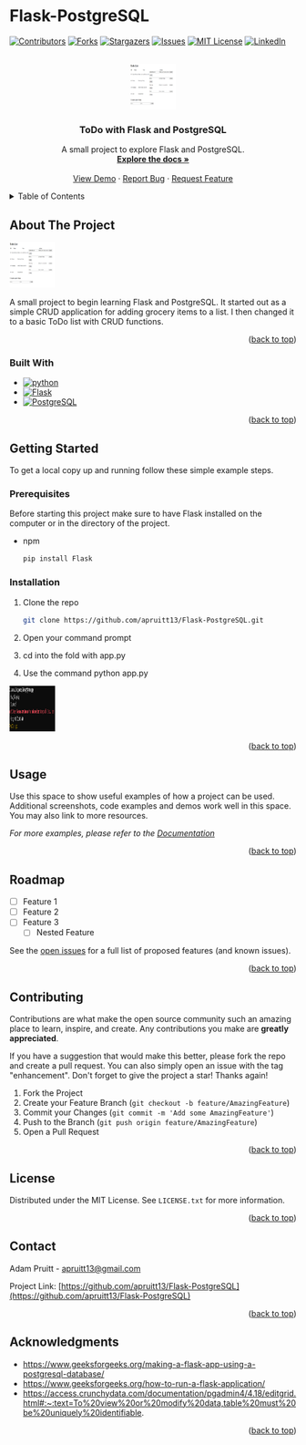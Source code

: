 # Flask-PostgreSQL
 
<!-- Improved compatibility of back to top link: See: https://github.com/othneildrew/Best-README-Template/pull/73 -->
<a name="readme-top"></a>
<!--
*** Thanks for checking out the Best-README-Template. If you have a suggestion
*** that would make this better, please fork the repo and create a pull request
*** or simply open an issue with the tag "enhancement".
*** Don't forget to give the project a star!
*** Thanks again! Now go create something AMAZING! :D
-->



<!-- PROJECT SHIELDS -->
<!--
*** I'm using markdown "reference style" links for readability.
*** Reference links are enclosed in brackets [ ] instead of parentheses ( ).
*** See the bottom of this document for the declaration of the reference variables
*** for contributors-url, forks-url, etc. This is an optional, concise syntax you may use.
*** https://www.markdownguide.org/basic-syntax/#reference-style-links
-->
[![Contributors][contributors-shield]][contributors-url]
[![Forks][forks-shield]][forks-url]
[![Stargazers][stars-shield]][stars-url]
[![Issues][issues-shield]][issues-url]
[![MIT License][license-shield]][license-url]
[![LinkedIn][linkedin-shield]][linkedin-url]



<!-- PROJECT LOGO -->
<br />
<div align="center">
  <a href="https://github.com/apruitt13/Flask-PostgreSQL">
    <img src="images/project.png" alt="Logo" width="80" height="80">
  </a>

<h3 align="center">ToDo with Flask and PostgreSQL</h3>

  <p align="center">
    A small project to explore Flask and PostgreSQL.
    <br />
    <a href="https://github.com/apruitt13/Flask-PostgreSQL"><strong>Explore the docs »</strong></a>
    <br />
    <br />
    <a href="https://github.com/apruitt13/Flask-PostgreSQL">View Demo</a>
    ·
    <a href="https://github.com/apruitt13/Flask-PostgreSQL/issues">Report Bug</a>
    ·
    <a href="https://github.com/apruitt13/Flask-PostgreSQL/issues">Request Feature</a>
  </p>
</div>



<!-- TABLE OF CONTENTS -->
<details>
  <summary>Table of Contents</summary>
  <ol>
    <li>
      <a href="#about-the-project">About The Project</a>
      <ul>
        <li><a href="#built-with">Built With</a></li>
      </ul>
    </li>
    <li>
      <a href="#getting-started">Getting Started</a>
      <ul>
        <li><a href="#prerequisites">Prerequisites</a></li>
        <li><a href="#installation">Installation</a></li>
      </ul>
    </li>
    <li><a href="#usage">Usage</a></li>
    <li><a href="#roadmap">Roadmap</a></li>
    <li><a href="#contributing">Contributing</a></li>
    <li><a href="#license">License</a></li>
    <li><a href="#contact">Contact</a></li>
    <li><a href="#acknowledgments">Acknowledgments</a></li>
  </ol>
</details>



<!-- ABOUT THE PROJECT -->
## About The Project

<img src="images/project.png" alt="Logo" width="80" height="80">

A small project to begin learning Flask and PostgreSQL. It started out as a simple CRUD application for adding grocery items to a list. I then changed it to a basic ToDo list with CRUD functions.

<p align="right">(<a href="#readme-top">back to top</a>)</p>



### Built With

* [![python][Python]][Python-url]
* [![Flask][Flask]][Flask-url]
* [![PostgreSQL][PostgreSQL]][PostgreSQL-url]

<p align="right">(<a href="#readme-top">back to top</a>)</p>



<!-- GETTING STARTED -->
## Getting Started

To get a local copy up and running follow these simple example steps.

### Prerequisites

Before starting this project make sure to have Flask installed on the computer or in the directory of the project.
* npm
  ```sh
  pip install Flask
  ```

### Installation

1. Clone the repo
   ```sh
   git clone https://github.com/apruitt13/Flask-PostgreSQL.git
   ```
3. Open your command prompt

4. cd into the fold with app.py

5. Use the command python app.py
<img src="images/commandline.png" alt="Logo" width="80" height="80">

<p align="right">(<a href="#readme-top">back to top</a>)</p>



<!-- USAGE EXAMPLES -->
## Usage

Use this space to show useful examples of how a project can be used. Additional screenshots, code examples and demos work well in this space. You may also link to more resources.

_For more examples, please refer to the [Documentation](https://example.com)_

<p align="right">(<a href="#readme-top">back to top</a>)</p>



<!-- ROADMAP -->
## Roadmap

- [ ] Feature 1
- [ ] Feature 2
- [ ] Feature 3
    - [ ] Nested Feature

See the [open issues](https://github.com/apruitt13/Flask-PostgreSQL/issues) for a full list of proposed features (and known issues).

<p align="right">(<a href="#readme-top">back to top</a>)</p>



<!-- CONTRIBUTING -->
## Contributing

Contributions are what make the open source community such an amazing place to learn, inspire, and create. Any contributions you make are **greatly appreciated**.

If you have a suggestion that would make this better, please fork the repo and create a pull request. You can also simply open an issue with the tag "enhancement".
Don't forget to give the project a star! Thanks again!

1. Fork the Project
2. Create your Feature Branch (`git checkout -b feature/AmazingFeature`)
3. Commit your Changes (`git commit -m 'Add some AmazingFeature'`)
4. Push to the Branch (`git push origin feature/AmazingFeature`)
5. Open a Pull Request

<p align="right">(<a href="#readme-top">back to top</a>)</p>



<!-- LICENSE -->
## License

Distributed under the MIT License. See `LICENSE.txt` for more information.

<p align="right">(<a href="#readme-top">back to top</a>)</p>



<!-- CONTACT -->
## Contact

Adam Pruitt - apruitt13@gmail.com

Project Link: [https://github.com/apruitt13/Flask-PostgreSQL](https://github.com/apruitt13/Flask-PostgreSQL)

<p align="right">(<a href="#readme-top">back to top</a>)</p>



<!-- ACKNOWLEDGMENTS -->
## Acknowledgments

* https://www.geeksforgeeks.org/making-a-flask-app-using-a-postgresql-database/
* https://www.geeksforgeeks.org/how-to-run-a-flask-application/
* https://access.crunchydata.com/documentation/pgadmin4/4.18/editgrid.html#:~:text=To%20view%20or%20modify%20data,table%20must%20be%20uniquely%20identifiable.

<p align="right">(<a href="#readme-top">back to top</a>)</p>



<!-- MARKDOWN LINKS & IMAGES -->
<!-- https://www.markdownguide.org/basic-syntax/#reference-style-links -->
[contributors-shield]: https://img.shields.io/github/contributors/apruitt13/Flask-PostgreSQL.svg?style=for-the-badge
[contributors-url]: https://github.com/apruitt13/Flask-PostgreSQL/graphs/contributors
[forks-shield]: https://img.shields.io/github/forks/apruitt13/Flask-PostgreSQL.svg?style=for-the-badge
[forks-url]: https://github.com/apruitt13/Flask-PostgreSQL/network/members
[stars-shield]: https://img.shields.io/github/stars/apruitt13/Flask-PostgreSQL.svg?style=for-the-badge
[stars-url]: https://github.com/apruitt13/Flask-PostgreSQL/stargazers
[issues-shield]: https://img.shields.io/github/issues/apruitt13/Flask-PostgreSQL.svg?style=for-the-badge
[issues-url]: https://github.com/apruitt13/Flask-PostgreSQL/issues
[license-shield]: https://img.shields.io/github/license/apruitt13/Flask-PostgreSQL.svg?style=for-the-badge
[license-url]: https://github.com/apruitt13/Flask-PostgreSQL/blob/master/LICENSE.txt
[linkedin-shield]: https://img.shields.io/badge/-LinkedIn-black.svg?style=for-the-badge&logo=linkedin&colorB=555
[linkedin-url]: https://linkedin.com/in/apruitt13
[product-screenshot]: images/project.png
[Python]: https://www.python.org/static/img/python-logo.png
[Python-url]: https://www.python.org/
[Flask]: https://flask.palletsprojects.com/en/3.0.x/_images/flask-horizontal.png
[Flask-url]: https://flask.palletsprojects.com/en/3.0.x/
[PostgreSQL]: https://www.postgresql.org/media/img/about/press/elephant.png
[PostgreSQL-url]: https://www.postgresql.org/
